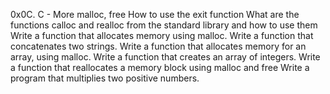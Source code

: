 0x0C. C - More malloc, free
How to use the exit function
What are the functions calloc and realloc from the standard library and how to use them
Write a function that allocates memory using malloc.
Write a function that concatenates two strings.
Write a function that allocates memory for an array, using malloc.
Write a function that creates an array of integers.
Write a function that reallocates a memory block using malloc and free
Write a program that multiplies two positive numbers.
